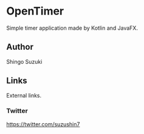 # OpenTimer
Simple timer application made by Kotlin and JavaFX.

## Author
Shingo Suzuki

## Links
External links.

### Twitter
https://twitter.com/suzushin7

